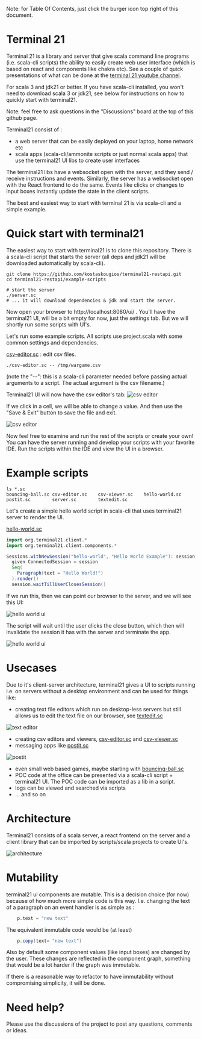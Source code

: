 Note: for Table Of Contents, just click the burger icon top right of this document.

# Terminal 21

Terminal 21 is a library and server that give scala command line programs (i.e. scala-cli scripts) the ability to easily
create web user interface (which is based on react and components like chakra etc). See a couple of quick presentations
of what can be done at the [terminal 21 youtube channel](https://www.youtube.com/@terminal21-gf1oh/videos).

For scala 3 and jdk21 or better. If you have scala-cli installed, you won't need to download scala 3 or jdk21, see below for instructions on how to quickly start with terminal21.

Note: feel free to ask questions in the "Discussions" board at the top of this github page.

Terminal21 consist of :
- a web server that can be easily deployed on your laptop, home network etc 
- scala apps (scala-cli/ammonite scripts or just normal scala apps) that use the terminal21 UI libs to create user interfaces

The terminal21 libs have a websocket open with the server, and they send / receive instructions and events. Similarly, the server
has a websocket open with the React frontend to do the same. Events like clicks or changes to input boxes instantly update
the state in the client scripts.

The best and easiest way to start with terminal 21 is via scala-cli and a simple example.

# Quick start with terminal21

The easiest way to start with terminal21 is to clone this repository. There is a scala-cli
script that starts the server (all deps and jdk21 will be downloaded automatically by scala-cli).

```shell
git clone https://github.com/kostaskougios/terminal21-restapi.git
cd terminal21-restapi/example-scripts

# start the server
./server.sc
# ... it will download dependencies & jdk and start the server.
```
Now open your browser to http://localhost:8080/ui/ . You'll have the terminal21 UI, will be a bit empty for now, just the settings tab. But we will shortly run some scripts with UI's.

Let's run some example scripts. All scripts use project.scala with some common settings and dependencies.

[csv-editor.sc](example-scripts/csv-editor.sc) : edit csv files.

```shell
./csv-editor.sc -- /tmp/wargame.csv
```
(note the "--": this is a scala-cli parameter needed before passing actual arguments to a script. The actual argument is the csv filename.)

Terminal21 UI will now have the csv editor's tab:
![csv editor](docs/images/csv-editor.png)

If we click in a cell, we will be able to change a value. And then use the "Save & Exit" button to save the file and exit.

![csv editor](docs/images/csv-editor-change.png)

Now feel free to examine and run the rest of the scripts or create your own! You can have the server running and develop your
scripts with your favorite IDE. Run the scripts within the IDE and view the UI in a browser.

# Example scripts

```shell
ls *.sc
bouncing-ball.sc csv-editor.sc    csv-viewer.sc    hello-world.sc   postit.sc        server.sc        textedit.sc
```

Let's create a simple hello world script in scala-cli that uses terminal21 server to render the UI.

[hello-world.sc](example-scripts/hello-world.sc)
```scala
import org.terminal21.client.*
import org.terminal21.client.components.*

Sessions.withNewSession("hello-world", "Hello World Example"): session =>
  given ConnectedSession = session
  Seq(
    Paragraph(text = "Hello World!")
  ).render()
  session.waitTillUserClosesSession()
```

If we run this, then we can point our browser to the server, and we will see this UI:

![hello world ui](docs/images/hello-world.png)

The script will wait until the user clicks the close button, which then will invalidate the
session it has with the server and terminate the app. 

![hello world ui](docs/images/hello-world-terminated.png)

# Usecases

Due to it's client-server architecture, terminal21 gives a UI to scripts running i.e. on servers without a desktop environment and
can be used for things like:
- creating text file editors which run on desktop-less servers but still allows us to edit the text file on our browser, see [textedit.sc](example-scripts/textedit.sc)

![text editor](docs/images/text-editor.png)

- creating csv editors and viewers, [csv-editor.sc](example-scripts/csv-editor.sc) and [csv-viewer.sc](example-scripts/csv-viewer.sc)
- messaging apps like [postit.sc](example-scripts/postit.sc)

![postit](docs/images/postit.png)

- even small web based games, maybe starting with [bouncing-ball.sc](example-scripts/bouncing-ball.sc)
- POC code at the office can be presented via a scala-cli script + terminal21 UI. The POC code can be imported as a lib in a script.
- logs can be viewed and searched via scripts
- ... and so on

# Architecture

Terminal21 consists of a scala server, a react frontend on the server and a client library that can be imported by scripts/scala projects to create UI's.

![architecture](docs/images/terminal21-architecture.png)

# Mutability

terminal21 ui components are mutable. This is a decision choice (for now) because of how much more simple code is this way. I.e.
changing the text of a paragraph on an event handler is as simple as :

```scala
    p.text = "new text"
```

The equivalent immutable code would be (at least) 
```scala
    p.copy(text= "new text")
```

Also by default some component values (like input boxes) are changed by the user. These changes are reflected in the component graph, something that
would be a lot harder if the graph was immutable.

If there is a reasonable way to refactor to have immutability without compromising simplicity, it will be done.

# Need help?

Please use the discussions of the project to post any questions, comments or ideas.
